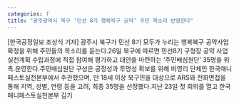 ```yaml
---
categories: f
title: "광주광역시 북구 ‘민선 8기 행복북구 공약’ 주민 목소리 반영한다"
---
```

[한국공정일보 조상식 기자] 광주시 북구가 민선 8기 모두가 누리는 행복북구 공약사업 확정을 위해 주민들의 목소리를 듣는다.26일 북구에 따르면 민선8기 구청장 공약 사업 실천계획 수립과정에 직접 참여해 평가하고 대안을 마련하는 ‘주민배심원단’ 35명을 위촉․운영한다.주민배심원단 구성은 공정성과 투명성 확보를 위해 비영리 단체인 한국매니페스토실천본부에서 주관했으며, 만 18세 이상 북구민을 대상으로 ARS와 전화면접을 통해 지역, 성별, 연령 등을 고려, 최종 35명을 선정했다.지난 23일 첫 회의를 열고 한국매니페스토실천본부 김기